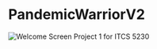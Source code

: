 # PandemicWarriorV2
![Welcome Screen](https://github.com/jessicaruss99/PandemicWarriorV2/blob/main/welcome.jpg?raw=true)
Project 1 for ITCS 5230

